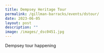 ```yaml
---
title: Dempsey Heritage Tour
permalink: /gillman-barracks/events/dstour/
date: 2023-06-05
layout: post
description: ""
image: /images/_dsc0451.jpg
---
```

Dempsey tour happening